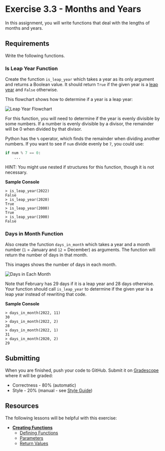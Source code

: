 # Exercise 3.3 - Months and Years

In this assignment, you will write functions that deal with the lengths of months and years.

## Requirements

Write the following functions.

### Is Leap Year Function

Create the function `is_leap_year` which takes a year as its only argument and returns a Boolean value.  It should return `True` if the given year is a [leap year](https://www.mathsisfun.com/leap-years.html) and `False` otherwise.

This flowchart shows how to determine if a year is a leap year:

![Leap Year Flowchart](https://mrdevet.github.io/ICS3C/assets/images/leap_year.png)

For this function, you will need to determine if the year is evenly divisible by some numbers.  If a number is evenly divisible by a divisor, the remainder will be 0 when divided by that divisor.

Python has the `%` operator, which finds the remainder when dividing another numbers.  If you want to see if `num` divide evenly be `7`, you could use:

```python
if num % 7 == 0:
    ...
```

HINT: You might use nested if structures for this function, though it is not necessary.

**Sample Console**

```
> is_leap_year(2022)
False
> is_leap_year(2020)
True
> is_leap_year(2000)
True
> is_leap_year(1900)
False
```

### Days in Month Function

Also create the function `days_in_month` which takes a year and a month number (`1` = January and `12` = December) as arguments.  The function will return the number of days in that month.

This images shows the number of days in each month.

![Days in Each Month](https://mrdevet.github.io/ICS3C/assets/images/days_in_month.png)

Note that February has 29 days if it is a leap year and 28 days otherwise.  Your function should call `is_leap_year` to determine if the given year is a leap year instead of rewriting that code.

**Sample Console**

```
> days_in_month(2022, 11)
30
> days_in_month(2022, 2)
28
> days_in_month(2022, 1)
31
> days_in_month(2020, 2)
29
```

## Submitting

When you are finished, push your code to GitHub.  Submit it on [Gradescope](gradescope.com) where it will be graded:
* Correctness - 80% (automatic)
* Style - 20% (manual - see [Style Guide](https://mrdevet.github.io/ICS3C/assignments/Style-Guide/))

## Resources

The following lessons will be helpful with this exercise:

* **[Creating Functions](https://mrdevet.github.io/ICS3C/essentials/3-functions/1-Creating-Functions/)**
  * [Defining Functions](https://mrdevet.github.io/ICS3C/essentials/3-functions/1b-Defining-Functions/)
  * [Parameters](https://mrdevet.github.io/ICS3C/essentials/3-functions/1c-Parameters/)
  * [Return Values](https://mrdevet.github.io/ICS3C/3-functions/1d-Return-Values/)
